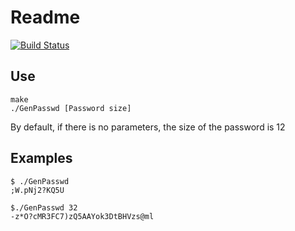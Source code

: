 Readme
======
[![Build Status](https://travis-ci.org/Dark-Aether/Password_Generator.svg?branch=master)](https://travis-ci.org/Dark-Aether/Password_Generator)


Use
---

    make
    ./GenPasswd [Password size]

By default, if there is no parameters, the size of the password is 12

Examples
--------

	$ ./GenPasswd
	;W.pNj2?KQ5U

	$./GenPasswd 32
	-z*O?cMR3FC7)zQ5AAYok3DtBHVzs@ml

